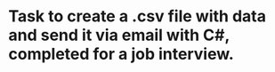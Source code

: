 # Task to create a .csv file with data and send it via email with C#, completed for a job interview.

